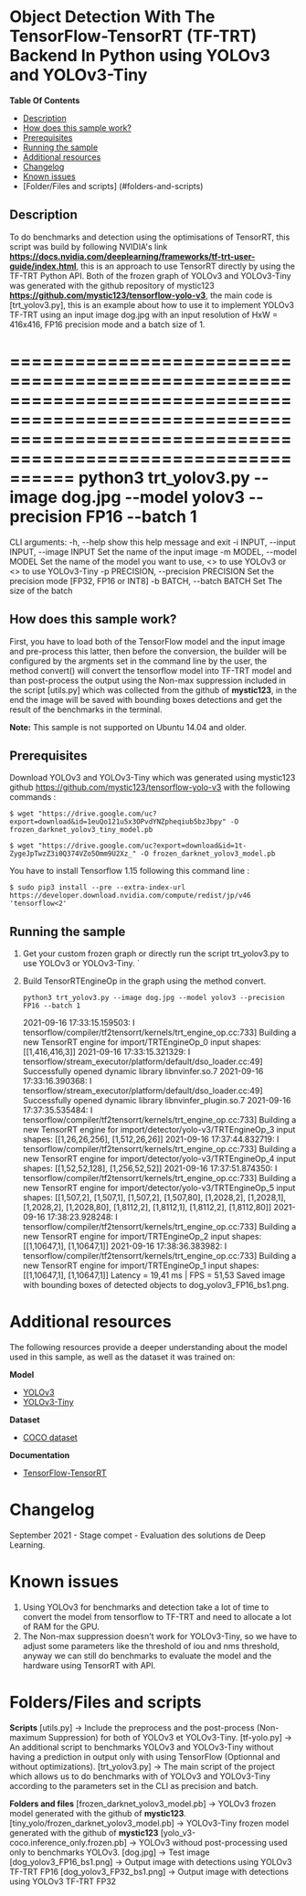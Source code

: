 # Object Detection With The TensorFlow-TensorRT (TF-TRT) Backend In Python using YOLOv3 and YOLOv3-Tiny 

**Table Of Contents**
- [Description](#description)
- [How does this sample work?](#how-does-this-sample-work)
- [Prerequisites](#prerequisites)
- [Running the sample](#running-the-sample)
- [Additional resources](#additional-resources)
- [Changelog](#changelog)
- [Known issues](#known-issues)
- [Folder/Files and scripts] (#folders-and-scripts)

## Description
To do benchmarks and detection using the optimisations of TensorRT, this script was build by following NVIDIA's link **https://docs.nvidia.com/deeplearning/frameworks/tf-trt-user-guide/index.html**, this is an approach to use TensorRT directly by using the TF-TRT Python API. Both of the frozen graph of YOLOv3 and YOLOv3-Tiny was generated with the github repository of mystic123 **https://github.com/mystic123/tensorflow-yolo-v3**, the main code is [trt_yolov3.py], this is an example about how to use it to implement YOLOv3 TF-TRT using an input image dog.jpg with an input resolution of HxW = 416x416, FP16 precision mode and a batch size of 1. 

==================================================================================================================================================================
python3 trt_yolov3.py --image dog.jpg --model yolov3 --precision FP16 --batch 1 
==================================================================================================================================================================
CLI arguments:
  -h, --help            show this help message and exit
  -i INPUT, --input INPUT, --image INPUT
                        Set the name of the input image
  -m MODEL, --model MODEL
                        Set the name of the model you want to use, <<yolov3>>
                        to use YOLOv3 or <<yolov3-tiny>> to use YOLOv3-Tiny
  -p PRECISION, --precision PRECISION
                        Set the precision mode [FP32, FP16 or INT8]
  -b BATCH, --batch BATCH
                        Set The size of the batch



## How does this sample work?

First, you have to load both of the TensorFlow model and the input image and pre-process this latter, then before the conversion, the builder will be configured by the argments set in the command line by the user, the method convert() will convert the tensorflow model into TF-TRT model and than post-process the output using the Non-max suppression included in the script [utils.py] which was collected from the github of **mystic123**, in the end the image will be saved with bounding boxes detections and get the result of the benchmarks in the terminal.

**Note:** This sample is not supported on Ubuntu 14.04 and older.

## Prerequisites

Download YOLOv3 and YOLOv3-Tiny which was generated using mystic123 github https://github.com/mystic123/tensorflow-yolo-v3 with the following commands :
	
`$ wget "https://drive.google.com/uc?export=download&id=1euQo121u5x3OPvdYNZpheqiub5bzJbpy" -O frozen_darknet_yolov3_tiny_model.pb`
	
`$ wget "https://drive.google.com/uc?export=download&id=1t-ZygeJpTwzZ3i0Q374VZo5Omm9U2Xz_" -O frozen_darknet_yolov3_model.pb`

	

	
You have to install Tensorflow 1.15 following this command line :
	
`$ sudo pip3 install --pre --extra-index-url https://developer.download.nvidia.com/compute/redist/jp/v46 'tensorflow<2'`


## Running the sample

1.  Get your custom frozen graph or directly run the script trt_yolov3.py to use YOLOv3 or YOLOv3-Tiny.
	`

2.  Build TensorRTEngineOp in the graph using the method convert.
	
	`python3 trt_yolov3.py --image dog.jpg --model yolov3 --precision FP16 --batch 1`
	
	2021-09-16 17:33:15.159503: I tensorflow/compiler/tf2tensorrt/kernels/trt_engine_op.cc:733] Building a new TensorRT engine for import/TRTEngineOp_0 input shapes: [[1,416,416,3]]
	2021-09-16 17:33:15.321329: I tensorflow/stream_executor/platform/default/dso_loader.cc:49] Successfully opened dynamic library libnvinfer.so.7
	2021-09-16 17:33:16.390368: I tensorflow/stream_executor/platform/default/dso_loader.cc:49] Successfully opened dynamic library libnvinfer_plugin.so.7
	2021-09-16 17:37:35.535484: I tensorflow/compiler/tf2tensorrt/kernels/trt_engine_op.cc:733] Building a new TensorRT engine for import/detector/yolo-v3/TRTEngineOp_3 input shapes: [[1,26,26,256], [1,512,26,26]]
	2021-09-16 17:37:44.832719: I tensorflow/compiler/tf2tensorrt/kernels/trt_engine_op.cc:733] Building a new TensorRT engine for import/detector/yolo-v3/TRTEngineOp_4 input shapes: [[1,52,52,128], [1,256,52,52]]
	2021-09-16 17:37:51.874350: I tensorflow/compiler/tf2tensorrt/kernels/trt_engine_op.cc:733] Building a new TensorRT engine for import/detector/yolo-v3/TRTEngineOp_5 input shapes: [[1,507,2], [1,507,1], [1,507,2], [1,507,80], [1,2028,2], [1,2028,1], [1,2028,2], [1,2028,80], [1,8112,2], [1,8112,1], [1,8112,2], [1,8112,80]]
	2021-09-16 17:38:23.928248: I tensorflow/compiler/tf2tensorrt/kernels/trt_engine_op.cc:733] Building a new TensorRT engine for import/TRTEngineOp_2 input shapes: [[1,10647,1], [1,10647,1]]
	2021-09-16 17:38:36.383982: I tensorflow/compiler/tf2tensorrt/kernels/trt_engine_op.cc:733] Building a new TensorRT engine for import/TRTEngineOp_1 input shapes: [[1,10647,1], [1,10647,1]]
	Latency = 19,41 ms | FPS = 51,53
	Saved image with bounding boxes of detected objects to dog_yolov3_FP16_bs1.png.
	



# Additional resources

The following resources provide a deeper understanding about the model used in this sample, as well as the dataset it was trained on:

**Model**
- [YOLOv3](https://github.com/mystic123/tensorflow-yolo-v3)
- [YOLOv3-Tiny](https://github.com/mystic123/tensorflow-yolo-v3)

**Dataset**
- [COCO dataset](http://cocodataset.org/#home)

**Documentation**
- [TensorFlow-TensorRT](https://docs.nvidia.com/deeplearning/frameworks/install-tf-jetson-platform/index.html)

# Changelog
September 2021 - Stage compet - Evaluation des solutions de Deep Learning.

# Known issues

1. Using YOLOv3 for benchmarks and detection take a lot of time to convert the model from tensorflow to TF-TRT and need to allocate a lot of RAM for the GPU.
2. The Non-max suppression doesn't work for YOLOv3-Tiny, so we have to adjust some parameters like the threshold of iou and nms threshold, anyway we can still do benchmarks to evaluate the model and the hardware using TensorRT with API.


# Folders/Files and scripts

**Scripts**
	[utils.py] -> Include the preprocess and the post-process (Non-maximum Suppression) for both of YOLOv3 et YOLOv3-Tiny.
	[tf-yolo.py] -> An additional script to benchmarks YOLOv3 and YOLOv3-Tiny without having a prediction in output only with using TensorFlow (Optionnal and without optimizations).
	[trt_yolov3.py] -> The main script of the project which allows us to do benchmarks with of YOLOv3 and YOLOv3-Tiny according to the parameters set in the CLI as precision and batch.

**Folders and files**
	[frozen_darknet_yolov3_model.pb] -> YOLOv3 frozen model generated with the github of **mystic123**.
	[tiny_yolo/frozen_darknet_yolov3_model.pb] -> YOLOv3-Tiny frozen model generated with the github of **mystic123**
	[yolo_v3-coco.inference_only.frozen.pb] -> YOLOv3 withoud post-processing used only to benchmarks YOLOv3.
	[dog.jpg] -> Test image
	[dog_yolov3_FP16_bs1.png] -> Output image with detections using YOLOv3 TF-TRT FP16
	[dog_yolov3_FP32_bs1.png] -> Output image with detections using YOLOv3 TF-TRT FP32
	
	



